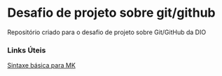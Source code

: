 # Desafio de projeto sobre git/github 
Repositório criado para o desafio de projeto sobre Git/GitHub da DIO 



### Links Úteis
[Sintaxe básica para MK](https://www.markdownguide.org/)

